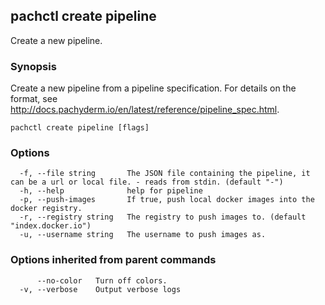 ## pachctl create pipeline

Create a new pipeline.

### Synopsis

Create a new pipeline from a pipeline specification. For details on the format, see http://docs.pachyderm.io/en/latest/reference/pipeline_spec.html.

```
pachctl create pipeline [flags]
```

### Options

```
  -f, --file string       The JSON file containing the pipeline, it can be a url or local file. - reads from stdin. (default "-")
  -h, --help              help for pipeline
  -p, --push-images       If true, push local docker images into the docker registry.
  -r, --registry string   The registry to push images to. (default "index.docker.io")
  -u, --username string   The username to push images as.
```

### Options inherited from parent commands

```
      --no-color   Turn off colors.
  -v, --verbose    Output verbose logs
```

